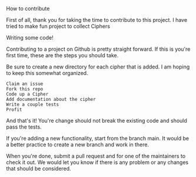 How to contribute

First of all, thank you for taking the time to contribute to this project. I have tried to make fun project to collect Ciphers 

Writing some code!

Contributing to a project on Github is pretty straight forward. If this is you're first time, these are the steps you should take.

Be sure to create a new directory for each cipher that is added. I am hoping to keep this somewhat organized.

    Claim an issue
    Fork this repo
    Code up a Cipher
    Add documentation about the cipher
    Write a couple tests
    Profit

And that's it! You're change should not break the existing code and should pass the tests.

If you're adding a new functionality, start from the branch main. It would be a better practice to create a new branch and work in there.

When you're done, submit a pull request and for one of the maintainers to check it out. We would let you know if there is any problem or any changes that should be considered.

